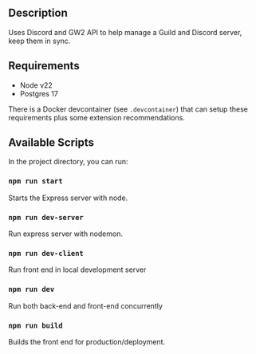 ## Description

Uses Discord and GW2 API to help manage a Guild and Discord server, keep them in sync.

## Requirements

- Node v22
- Postgres 17

There is a Docker devcontainer (see `.devcontainer`) that can setup these requirements plus some extension recommendations.

## Available Scripts

In the project directory, you can run:

### `npm run start`

Starts the Express server with node.

### `npm run dev-server`

Run express server with nodemon.

### `npm run dev-client`

Run front end in local development server

### `npm run dev`

Run both back-end and front-end concurrently

### `npm run build`

Builds the front end for production/deployment.
